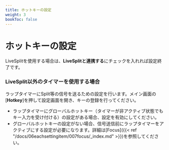 ```yaml
---
title: ホットキーの設定
weight: 3
bookToc: false
---
```


# ホットキーの設定

LiveSplitを使用する場合は、**LiveSplitと連携する**にチェックを入れれば設定終了です。

### LiveSplit以外のタイマーを使用する場合

ラップタイマーにSplit等の信号を送るための設定を行います。メイン画面の[**Hotkey**]を押して設定画面を開き、キーの登録を行ってください。

- ラップタイマーにグローバルホットキー（タイマーが非アクティブ状態でもキー入力を受け付ける）の設定がある場合、設定を有効にしてください。
- グローバルホットキーの設定がない場合、信号送信前にラップタイマーをアクティブにする設定が必要になります。詳細は[Focus]({{< ref "/docs/06eachsettingitem/007focus/_index.md" >}})を参照してください。

